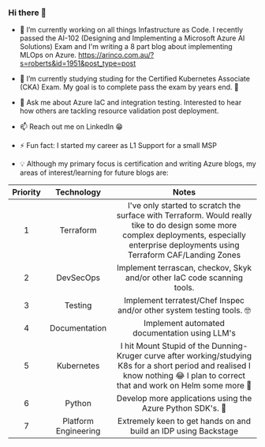 ### Hi there 👋

- 🔭 I’m currently working on all things Infastructure as Code. I recently passed the AI-102 (Designing and Implementing a Microsoft Azure AI Solutions) Exam and I'm writing a 8 part blog about implementing MLOps on Azure. https://arinco.com.au/?s=roberts&id=1951&post_type=post

- :book: I’m currently studying studing for the Certified Kubernetes Associate (CKA) Exam. My goal is to complete pass the exam by years end. 🤞

- 💬 Ask me about Azure IaC and integration testing. Interested to hear how others are tackling resource validation post deployment.

- 📫 Reach out me on LinkedIn 😁

- ⚡ Fun fact: I started my career as L1 Support for a small MSP

- :bulb: Although my primary focus is certification and writing Azure blogs, my areas of interest/learning for future blogs are:

| Priority      | Technology    | Notes  |
|:-------------:|:-------------:|:-----:|
| 1             | Terraform     | I've only started to scratch the surface with Terraform. Would really tike to do design some more complex deployments, especially enterprise deployments using Terraform CAF/Landing Zones |
| 2             | DevSecOps     | Implement terrascan, checkov, Skyk and/or other IaC code scanning tools.  |
| 3             | Testing       | Implement terratest/Chef Inspec and/or other system testing tools. 🤓 |
| 4             | Documentation | Implement automated documentation using LLM's |
| 5             | Kubernetes    | I hit Mount Stupid of the Dunning-Kruger curve after working/studying K8s for a short period and realised I know nothing 😂 I plan to correct that and work on Helm some more 🚀 |
| 6             | Python       | Develop more applications using the Azure Python SDK's. 🐍 |
| 7             | Platform Engineering | Extremely keen to get hands on and build an IDP using Backstage |


<!--
**broberts23/broberts23** is a ✨ _special_ ✨ repository because its `README.md` (this file) appears on your GitHub profile.

Here are some ideas to get you started:

- 🔭 I’m currently working on ...
- 🌱 I’m currently learning ...
- 👯 I’m looking to collaborate on ...
- 🤔 I’m looking for help with ...
- 💬 Ask me about ...
- 📫 How to reach me: ...
- 😄 Pronouns: ...
- ⚡ Fun fact: ...
-->
